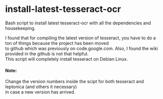# install-latest-tesseract-ocr
Bash script to install latest tesseract-ocr with all the dependencies and housekeeping.

I found that for compiling the latest version of tesseract, you have to do a ton of things because the project has been moved  
to github which was previously on code.google.com. Also, I found the wiki provided in the github is not that helpful.  
This script will completely install tesseract on Debian Linux.  

#### Note:
Change the version numbers inside the scipt for both tesseract and leptonica (and others it necessary)  
in case a new version has arrived.
